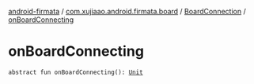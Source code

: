 [android-firmata](../../index.md) / [com.xujiaao.android.firmata.board](../index.md) / [BoardConnection](index.md) / [onBoardConnecting](./on-board-connecting.md)

# onBoardConnecting

`abstract fun onBoardConnecting(): `[`Unit`](https://kotlinlang.org/api/latest/jvm/stdlib/kotlin/-unit/index.html)